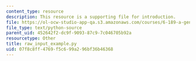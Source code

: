 ```yaml
---
content_type: resource
description: This resource is a supporting file for introduction.
file: https://ol-ocw-studio-app-qa.s3.amazonaws.com/courses/6-189-a-gentle-introduction-to-programming-using-python-january-iap-2011/07f8c8ff4769f5c699a296bf36b46368_raw_input_example.py
file_type: text/python-source
parent_uid: 452642f2-dc9f-9093-87c9-7c046705b92a
resourcetype: Other
title: raw_input_example.py
uid: 07f8c8ff-4769-f5c6-99a2-96bf36b46368
---
```

